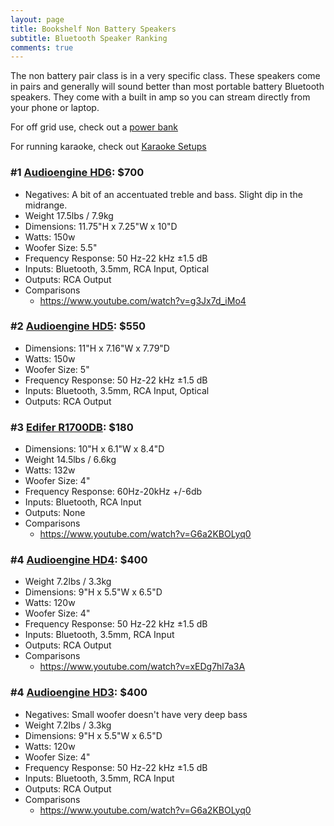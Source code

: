 ```yaml
---
layout: page
title: Bookshelf Non Battery Speakers
subtitle: Bluetooth Speaker Ranking
comments: true
---
```


The non battery pair class is in a very specific class. These speakers come in pairs and generally will sound better than most portable battery Bluetooth speakers. They come with a built in amp so you can stream directly from your phone or laptop.

For off grid use, check out a [power bank](/portable-power-stations/)

For running karaoke, check out [Karaoke Setups](/karaoke-setups/)

### #1 [Audioengine HD6](https://www.amazon.com/Audioengine-Wireless-Bookshelf-Speakers-Resolution/dp/B017E10MPU?crid=3C9VH2DXEWGMY&dib=eyJ2IjoiMSJ9.Sz7nabdSXw-ALEVPS7TgVN8RcZoFZe1K1GuL87GbgW-GxrpKLtO2RG9FXgEgL85eQDQMlGlj73dHvrUSg24U_LBN6B03IO_X6sDgcZEmwf-wqmC87B0NuYfv4HpjWRDyWDXvFHu8-LZh0ILTE8I3oEV4xAVVWa2L_E-RXKVvYztvfZZG90LdoOGeE1fjxvpCfjSKFBkVyKO6_NONvUgW0PePHE_v6IJGbisgOQt2-jQ.0XGs3_kHyyIBP6U49-kYen6hkvMnVa3QPakbEg4xZr8&dib_tag=se&keywords=audioengine%2Bhd6&qid=1713994066&sprefix=audioengine%2Bhd%2Caps%2C174&sr=8-2-spons&ufe=app_do%3Aamzn1.fos.1740e8b9-be2d-46a4-a376-9d8efb903409&sp_csd=d2lkZ2V0TmFtZT1zcF9hdGY&th=1&linkCode=ll1&tag=rankingspea01-20&linkId=73448af7b8740b189af123b4ae61ed40&language=en_US&ref_=as_li_ss_tl): $700
- Negatives: A bit of an accentuated treble and bass. Slight dip in the midrange.
- Weight 17.5lbs / 7.9kg
- Dimensions: 11.75"H x 7.25"W x 10"D
- Watts: 150w
- Woofer Size: 5.5"
- Frequency Response: 50 Hz-22 kHz ±1.5 dB
- Inputs: Bluetooth, 3.5mm, RCA Input, Optical
- Outputs: RCA Output
- Comparisons
    - <https://www.youtube.com/watch?v=g3Jx7d_iMo4>

### #2 [Audioengine HD5](https://www.amazon.com/Audioengine-HD5-Wireless-Speakers-Bluetooth/dp/B0CLBMG5TQ?crid=1JHLM0MCNNIEP&dib=eyJ2IjoiMSJ9.n1HQAb5S5W0rMpk0ii7crCPic7kJjeELpqRQrWuJhuoAm3S4mDXQHkLoloY9JGZaNSFBE5mbZQ_TdnAj2nzOIDLM1C6QSsfNXxlxfdin5m4A0o9NAohLWBxKfNA6WwfiAz_9pLGsXSDJ_UoEuVKYUbKwQu7BUV79gcluvgTeiqt-jHx8va4JQ5JbZFGSwZSl3mp-rwJNc6tP5l9DWcQ7G3mH_wdW3nQxqrQR8g5jqA2Y-gaEnfuQ2tEQTw1Won64NjxETE9t8GGE5GNBnWLxjcHJv2d_KL7IV6QLszsCEhs.Rr8VyNNVbz75EQW50ZfQP_DcUkV7byDLxGo1JCfO3cc&dib_tag=se&keywords=audioengine%2Bhd5&qid=1713995010&s=electronics&sprefix=audioengine%2Bhd%2Celectronics%2C247&sr=1-3&ufe=app_do%3Aamzn1.fos.1740e8b9-be2d-46a4-a376-9d8efb903409&th=1&linkCode=ll1&tag=rankingspea01-20&linkId=05557d85b3457bc07a007f2db60c3072&language=en_US&ref_=as_li_ss_tl): $550
- Dimensions: 11"H x 7.16"W x 7.79"D
- Watts: 150w
- Woofer Size: 5"
- Frequency Response: 50 Hz-22 kHz ±1.5 dB
- Inputs: Bluetooth, 3.5mm, RCA Input, Optical
- Outputs: RCA Output

### #3 [Edifer R1700DB](https://www.amazon.com/Edifier-R1700BT-Bluetooth-Bookshelf-Speakers/dp/B016PATXSI?crid=2VBCQZNPA0NXB&dib=eyJ2IjoiMSJ9.18cDsiIRNQP4gJkPZ3OU_qD5RJfEVqmPPsSXsFAjkS0HPyFz4w9HJiaQb7J-becu5VAA-gYMYrDmFuzpDNizyJQa4l6n5NO6N9da567ouKXny9eLvSy0q4fESpG6Vn_s-X2uh6YI8RSQBxKViRoDzaUwLP1tmgZMOrvqTc_EVXjyMGeh0epZpENAbwfBNf4i.s6A70Ty5mrpKaCF3misB04u2tVWmhDc5LKZYwEwZc2A&dib_tag=se&keywords=edifier%2Br1855db&qid=1713996237&s=electronics&sprefix=edifer%2Br1855d%2Celectronics%2C177&sr=1-5&th=1&linkCode=ll1&tag=rankingspea01-20&linkId=1ebffee492c04f9a6063025754609712&language=en_US&ref_=as_li_ss_tl): $180
- Dimensions: 10"H x 6.1"W x 8.4"D
- Weight 14.5lbs / 6.6kg
- Watts: 132w
- Woofer Size: 4"
- Frequency Response: 60Hz-20kHz +/-6db
- Inputs: Bluetooth, RCA Input
- Outputs: None
- Comparisons
    - <https://www.youtube.com/watch?v=G6a2KBOLyq0>

### #4 [Audioengine HD4](https://www.amazon.com/dp/B08CS1J8YW?th=1&linkCode=ll1&tag=rankingspea01-20&linkId=929e827071774d7d400b3511c51fc52d&language=en_US&ref_=as_li_ss_tl): $400
- Weight 7.2lbs / 3.3kg
- Dimensions: 9"H x 5.5"W x 6.5"D
- Watts: 120w
- Woofer Size: 4"
- Frequency Response: 50 Hz-22 kHz ±1.5 dB
- Inputs: Bluetooth, 3.5mm, RCA Input
- Outputs: RCA Output
- Comparisons
    - <https://www.youtube.com/watch?v=xEDg7hl7a3A>

### #4 [Audioengine HD3](https://www.amazon.com/dp/B08CS1J8YW?th=1&linkCode=ll1&tag=rankingspea01-20&linkId=929e827071774d7d400b3511c51fc52d&language=en_US&ref_=as_li_ss_tl): $400
- Negatives: Small woofer doesn't have very deep bass
- Weight 7.2lbs / 3.3kg
- Dimensions: 9"H x 5.5"W x 6.5"D
- Watts: 120w
- Woofer Size: 4"
- Frequency Response: 50 Hz-22 kHz ±1.5 dB
- Inputs: Bluetooth, 3.5mm, RCA Input
- Outputs: RCA Output
- Comparisons
    - <https://www.youtube.com/watch?v=G6a2KBOLyq0>
